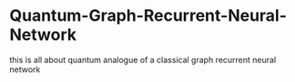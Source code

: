 # Quantum-Graph-Recurrent-Neural-Network
this is all about quantum analogue of a classical graph recurrent neural network
